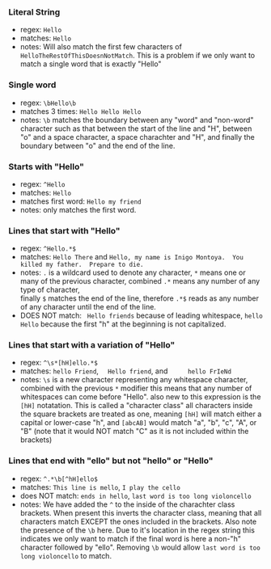 ### Literal String
- regex: `Hello`
- matches: `Hello`
- notes:  Will also match the first few characters of `HelloTheRestOfThisDoesnNotMatch`.  This is a problem if we only want to match a single word that is exactly "Hello"

### Single word
- regex: `\bHello\b`
- matches 3 times: `Hello Hello Hello`
- notes: `\b` matches the boundary between any "word" and "non-word" character such as that between the start of the line and "H", between "o" and a space character, a space charachter and "H", and finally the boundary between "o" and the end of the line.

### Starts with "Hello"
- regex: `^Hello`
- matches: `Hello`
- matches first word: `Hello my friend`
- notes: only matches the first word.

### Lines that start with "Hello"
- regex: `^Hello.*$`
- matches: `Hello There` and `Hello, my name is Inigo Montoya.  You killed my father.  Prepare to die.`
- notes: `.` is a wildcard used to denote any character, `*` means one or many of the previous character,  combined `.*` means any number of any type of character,  
finally `$` matches the end of the line,  therefore `.*$` reads as any number of any character until the end of the line.
- DOES NOT match: ` Hello friends` because of leading whitespace,  `hello Hello` because the first "h" at the beginning is not capitalized.

### Lines that start with a variation of "Hello"
- regex: `^\s*[hH]ello.*$`
- matches: `hello Friend`, `  Hello friend`, and `     hello FrIeNd`
- notes: `\s` is a new character representing any whitespace character, combined with the previous `*` modifier this means that any number of whitespaces can come before "Hello".
also new to this expression is the `[hH]` notatation.  This is called a "character class"  all characters inside the square brackets are treated as one, meaning `[hH]` will match
either a capital or lower-case "h", and `[abcAB]` would match "a", "b", "c", "A", or "B" (note that it would NOT match "C" as it is not included within the brackets)

### Lines that end with "ello" but not "hello" or "Hello"
- regex: `^.*\b[^hH]ello$`
- matches: `This line is mello`,  `I play the cello`
- does NOT match: `ends in hello`, `last word is too long violoncello`
- notes: We have added the `^` to the inside of the charachter class brackets.  When present this inverts the character class, meaning that all characters match 
EXCEPT the ones included in the brackets. Also note the presence of the `\b` here.  Due to it's location in the regex string this indicates we only want to match
if the final word is here a non-"h" character followed by "ello".  Removing `\b` would allow `last word is too long violoncello` to match.

